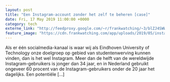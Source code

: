 ```yaml
---
layout: post
title: "Een Instagram-account zonder het zelf te beheren [case]"
date: Fri, 17 May 2019 11:00:00 +0000
category: tech
externe_link: "http://feedproxy.google.com/~r/frankwatching/~3/blZJ4SWWOfk/"
feature_image: "https://cdn.frankwatching.com/app/uploads/2019/05/instagram-tijdlijn-214x155.jpg"
---
```


Als er één socialmedia-kanaal is waar wij als Eindhoven University of Technology onze doelgroep op gebied van studentenwerving kunnen vinden, dan is het wel Instagram. Meer dan de helft van de wereldwijde Instagram-gebruikers is jonger dan 34 jaar, en in Nederland gebruikt ongeveer 60 procent van de Instagram-gebruikers onder de 20 jaar het dagelijks. Een potentiële [&#8230;]<img src="http://feeds.feedburner.com/~r/frankwatching/~4/blZJ4SWWOfk" height="1" width="1" alt=""/>
